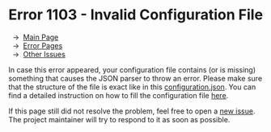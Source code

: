 # Error 1103 - Invalid Configuration File

&nbsp;&nbsp;→ &nbsp;[Main Page](../)  
&nbsp;&nbsp;→ &nbsp;[Error Pages](../errors)  
&nbsp;&nbsp;→ &nbsp;[Other Issues](https://github.com/smolinde/iot-dashboard/issues)

In case this error appeared, your configuration file contains (or is missing) something that causes the JSON parser to throw an error. Please make sure that the structure of the file is exact like in this [configuration.json](../sdcard/configuration.json). You can find a detailed instruction on how to fill the configuration file [here](../pages/user-manual.md#2-dashboard-configuration).

If this page still did not resolve the problem, feel free to open a [new issue](https://github.com/smolinde/iot-dashboard/issues/new?template=BLANK_ISSUE). The project maintainer will try to respond to it as soon as possible.